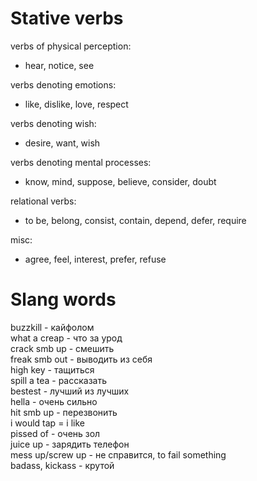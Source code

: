 # Stative verbs
verbs of physical perception:
* hear, notice, see

verbs denoting emotions:
* like, dislike, love, respect

verbs denoting wish:
* desire, want, wish

verbs denoting mental processes:
* know, mind, suppose, believe, consider, doubt

relational verbs:
* to be, belong, consist, contain, depend, defer, require

misc:
* agree, feel, interest, prefer, refuse

# Slang words
buzzkill - кайфолом  
what a creap - что за урод  
crack smb up - смешить  
freak smb out - выводить из себя  
high key - тащиться  
spill a teа - рассказать  
bestest - лучший из лучших  
hella - очень сильно  
hit smb up - перезвонить  
i would tap = i like  
pissed of - очень зол  
juice up - зарядить телефон  
mess up/screw up - не справится, to fail something  
badass, kickass - крутой  
